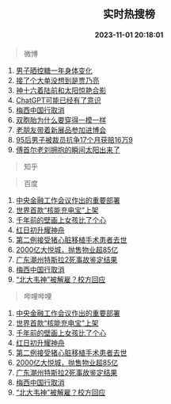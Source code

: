 <div align="center"><h2>实时热搜榜</h2><h4>2023-11-01 20:18:01</h4></div>

> 微博  

1. [男子晒控糖一年身体变化](https://s.weibo.com/weibo?q=%23%E7%94%B7%E5%AD%90%E6%99%92%E6%8E%A7%E7%B3%96%E4%B8%80%E5%B9%B4%E8%BA%AB%E4%BD%93%E5%8F%98%E5%8C%96%23&t=31&band_rank=1&Refer=top)<br />
2. [接了个大单没想到是贾乃亮](https://s.weibo.com/weibo?q=%23%E6%8E%A5%E4%BA%86%E4%B8%AA%E5%A4%A7%E5%8D%95%E6%B2%A1%E6%83%B3%E5%88%B0%E6%98%AF%E8%B4%BE%E4%B9%83%E4%BA%AE%23&t=31&band_rank=2&Refer=top)<br />
3. [神十六着陆前和太阳惊艳合影](https://s.weibo.com/weibo?q=%23%E7%A5%9E%E5%8D%81%E5%85%AD%E7%9D%80%E9%99%86%E5%89%8D%E5%92%8C%E5%A4%AA%E9%98%B3%E6%83%8A%E8%89%B3%E5%90%88%E5%BD%B1%23&t=31&band_rank=3&Refer=top)<br />
4. [ChatGPT可能已经有了意识](https://s.weibo.com/weibo?q=%23ChatGPT%E5%8F%AF%E8%83%BD%E5%B7%B2%E7%BB%8F%E6%9C%89%E4%BA%86%E6%84%8F%E8%AF%86%23&t=31&band_rank=4&Refer=top)<br />
5. [梅西中国行取消](https://s.weibo.com/weibo?q=%23%E6%A2%85%E8%A5%BF%E4%B8%AD%E5%9B%BD%E8%A1%8C%E5%8F%96%E6%B6%88%23&t=31&band_rank=5&Refer=top)<br />
6. [双胞胎为什么要穿得一模一样](https://s.weibo.com/weibo?q=%E5%8F%8C%E8%83%9E%E8%83%8E%E4%B8%BA%E4%BB%80%E4%B9%88%E8%A6%81%E7%A9%BF%E5%BE%97%E4%B8%80%E6%A8%A1%E4%B8%80%E6%A0%B7&t=31&band_rank=6&Refer=top)<br />
7. [老朋友带着新展品参加进博会](https://s.weibo.com/weibo?q=%23%E8%80%81%E6%9C%8B%E5%8F%8B%E5%B8%A6%E7%9D%80%E6%96%B0%E5%B1%95%E5%93%81%E5%8F%82%E5%8A%A0%E8%BF%9B%E5%8D%9A%E4%BC%9A%23&t=31&band_rank=7&Refer=top)<br />
8. [95后男子被裁员抗争17个月获赔16万9](https://s.weibo.com/weibo?q=%2395%E5%90%8E%E7%94%B7%E5%AD%90%E8%A2%AB%E8%A3%81%E5%91%98%E6%8A%97%E4%BA%8917%E4%B8%AA%E6%9C%88%E8%8E%B7%E8%B5%9416%E4%B8%879%23&t=31&band_rank=8&Refer=top)<br />
9. [傅首尔老刘拥抱的瞬间太阳出来了](https://s.weibo.com/weibo?q=%E5%82%85%E9%A6%96%E5%B0%94%E8%80%81%E5%88%98%E6%8B%A5%E6%8A%B1%E7%9A%84%E7%9E%AC%E9%97%B4%E5%A4%AA%E9%98%B3%E5%87%BA%E6%9D%A5%E4%BA%86&t=31&band_rank=9&Refer=top)<br />

> 知乎  


> 百度  

1. [中央金融工作会议作出的重要部署](https://www.baidu.com/s?wd=%E4%B8%AD%E5%A4%AE%E9%87%91%E8%9E%8D%E5%B7%A5%E4%BD%9C%E4%BC%9A%E8%AE%AE%E4%BD%9C%E5%87%BA%E7%9A%84%E9%87%8D%E8%A6%81%E9%83%A8%E7%BD%B2&sa=fyb_news&rsv_dl=fyb_news)<br />
2. [世界首款“核能充电宝”上架](https://www.baidu.com/s?wd=%E4%B8%96%E7%95%8C%E9%A6%96%E6%AC%BE%E2%80%9C%E6%A0%B8%E8%83%BD%E5%85%85%E7%94%B5%E5%AE%9D%E2%80%9D%E4%B8%8A%E6%9E%B6&sa=fyb_news&rsv_dl=fyb_news)<br />
3. [千年前的壁画上女孩比了个心](https://www.baidu.com/s?wd=%E5%8D%83%E5%B9%B4%E5%89%8D%E7%9A%84%E5%A3%81%E7%94%BB%E4%B8%8A%E5%A5%B3%E5%AD%A9%E6%AF%94%E4%BA%86%E4%B8%AA%E5%BF%83&sa=fyb_news&rsv_dl=fyb_news)<br />
4. [红日初升耀神舟](https://www.baidu.com/s?wd=%E7%BA%A2%E6%97%A5%E5%88%9D%E5%8D%87%E8%80%80%E7%A5%9E%E8%88%9F&sa=fyb_news&rsv_dl=fyb_news)<br />
5. [第二例接受猪心脏移植手术患者去世](https://www.baidu.com/s?wd=%E7%AC%AC%E4%BA%8C%E4%BE%8B%E6%8E%A5%E5%8F%97%E7%8C%AA%E5%BF%83%E8%84%8F%E7%A7%BB%E6%A4%8D%E6%89%8B%E6%9C%AF%E6%82%A3%E8%80%85%E5%8E%BB%E4%B8%96&sa=fyb_news&rsv_dl=fyb_news)<br />
6. [2000亿大悦城，抛售物业超85亿](https://www.baidu.com/s?wd=2000%E4%BA%BF%E5%A4%A7%E6%82%A6%E5%9F%8E%EF%BC%8C%E6%8A%9B%E5%94%AE%E7%89%A9%E4%B8%9A%E8%B6%8585%E4%BA%BF&sa=fyb_news&rsv_dl=fyb_news)<br />
7. [广东潮州特斯拉2死事故鉴定结果](https://www.baidu.com/s?wd=%E5%B9%BF%E4%B8%9C%E6%BD%AE%E5%B7%9E%E7%89%B9%E6%96%AF%E6%8B%892%E6%AD%BB%E4%BA%8B%E6%95%85%E9%89%B4%E5%AE%9A%E7%BB%93%E6%9E%9C&sa=fyb_news&rsv_dl=fyb_news)<br />
8. [梅西中国行取消](https://www.baidu.com/s?wd=%E6%A2%85%E8%A5%BF%E4%B8%AD%E5%9B%BD%E8%A1%8C%E5%8F%96%E6%B6%88&sa=fyb_news&rsv_dl=fyb_news)<br />
9. [“北大韦神”被解雇？校方回应](https://www.baidu.com/s?wd=%E2%80%9C%E5%8C%97%E5%A4%A7%E9%9F%A6%E7%A5%9E%E2%80%9D%E8%A2%AB%E8%A7%A3%E9%9B%87%EF%BC%9F%E6%A0%A1%E6%96%B9%E5%9B%9E%E5%BA%94&sa=fyb_news&rsv_dl=fyb_news)<br />

> 哔哩哔哩  

1. [中央金融工作会议作出的重要部署](https://www.baidu.com/s?wd=%E4%B8%AD%E5%A4%AE%E9%87%91%E8%9E%8D%E5%B7%A5%E4%BD%9C%E4%BC%9A%E8%AE%AE%E4%BD%9C%E5%87%BA%E7%9A%84%E9%87%8D%E8%A6%81%E9%83%A8%E7%BD%B2&sa=fyb_news&rsv_dl=fyb_news)<br />
2. [世界首款“核能充电宝”上架](https://www.baidu.com/s?wd=%E4%B8%96%E7%95%8C%E9%A6%96%E6%AC%BE%E2%80%9C%E6%A0%B8%E8%83%BD%E5%85%85%E7%94%B5%E5%AE%9D%E2%80%9D%E4%B8%8A%E6%9E%B6&sa=fyb_news&rsv_dl=fyb_news)<br />
3. [千年前的壁画上女孩比了个心](https://www.baidu.com/s?wd=%E5%8D%83%E5%B9%B4%E5%89%8D%E7%9A%84%E5%A3%81%E7%94%BB%E4%B8%8A%E5%A5%B3%E5%AD%A9%E6%AF%94%E4%BA%86%E4%B8%AA%E5%BF%83&sa=fyb_news&rsv_dl=fyb_news)<br />
4. [红日初升耀神舟](https://www.baidu.com/s?wd=%E7%BA%A2%E6%97%A5%E5%88%9D%E5%8D%87%E8%80%80%E7%A5%9E%E8%88%9F&sa=fyb_news&rsv_dl=fyb_news)<br />
5. [第二例接受猪心脏移植手术患者去世](https://www.baidu.com/s?wd=%E7%AC%AC%E4%BA%8C%E4%BE%8B%E6%8E%A5%E5%8F%97%E7%8C%AA%E5%BF%83%E8%84%8F%E7%A7%BB%E6%A4%8D%E6%89%8B%E6%9C%AF%E6%82%A3%E8%80%85%E5%8E%BB%E4%B8%96&sa=fyb_news&rsv_dl=fyb_news)<br />
6. [2000亿大悦城，抛售物业超85亿](https://www.baidu.com/s?wd=2000%E4%BA%BF%E5%A4%A7%E6%82%A6%E5%9F%8E%EF%BC%8C%E6%8A%9B%E5%94%AE%E7%89%A9%E4%B8%9A%E8%B6%8585%E4%BA%BF&sa=fyb_news&rsv_dl=fyb_news)<br />
7. [广东潮州特斯拉2死事故鉴定结果](https://www.baidu.com/s?wd=%E5%B9%BF%E4%B8%9C%E6%BD%AE%E5%B7%9E%E7%89%B9%E6%96%AF%E6%8B%892%E6%AD%BB%E4%BA%8B%E6%95%85%E9%89%B4%E5%AE%9A%E7%BB%93%E6%9E%9C&sa=fyb_news&rsv_dl=fyb_news)<br />
8. [梅西中国行取消](https://www.baidu.com/s?wd=%E6%A2%85%E8%A5%BF%E4%B8%AD%E5%9B%BD%E8%A1%8C%E5%8F%96%E6%B6%88&sa=fyb_news&rsv_dl=fyb_news)<br />
9. [“北大韦神”被解雇？校方回应](https://www.baidu.com/s?wd=%E2%80%9C%E5%8C%97%E5%A4%A7%E9%9F%A6%E7%A5%9E%E2%80%9D%E8%A2%AB%E8%A7%A3%E9%9B%87%EF%BC%9F%E6%A0%A1%E6%96%B9%E5%9B%9E%E5%BA%94&sa=fyb_news&rsv_dl=fyb_news)<br />
